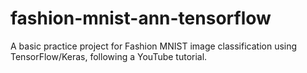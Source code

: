 # fashion-mnist-ann-tensorflow
A basic practice project for Fashion MNIST image classification using TensorFlow/Keras, following a YouTube tutorial.
